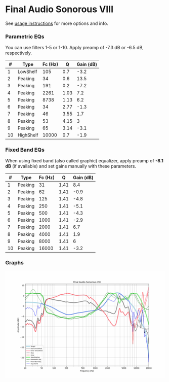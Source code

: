 # Final Audio Sonorous VIII
See [usage instructions](https://github.com/jaakkopasanen/AutoEq#usage) for more options and info.

### Parametric EQs
You can use filters 1-5 or 1-10. Apply preamp of -7.3 dB or -6.5 dB, respectively.

|   # | Type      |   Fc (Hz) |    Q |   Gain (dB) |
|-----|-----------|-----------|------|-------------|
|   1 | LowShelf  |       105 | 0.7  |        -3.2 |
|   2 | Peaking   |        34 | 0.6  |        13.5 |
|   3 | Peaking   |       191 | 0.2  |        -7.2 |
|   4 | Peaking   |      2261 | 1.03 |         7.2 |
|   5 | Peaking   |      8738 | 1.13 |         6.2 |
|   6 | Peaking   |        34 | 2.77 |        -1.3 |
|   7 | Peaking   |        46 | 3.55 |         1.7 |
|   8 | Peaking   |        53 | 4.15 |         3   |
|   9 | Peaking   |        65 | 3.14 |        -3.1 |
|  10 | HighShelf |     10000 | 0.7  |        -1.9 |

### Fixed Band EQs
When using fixed band (also called graphic) equalizer, apply preamp of **-8.1 dB** (if available) and set gains manually with these parameters.

|   # | Type    |   Fc (Hz) |    Q |   Gain (dB) |
|-----|---------|-----------|------|-------------|
|   1 | Peaking |        31 | 1.41 |         8.4 |
|   2 | Peaking |        62 | 1.41 |        -0.9 |
|   3 | Peaking |       125 | 1.41 |        -4.8 |
|   4 | Peaking |       250 | 1.41 |        -5.1 |
|   5 | Peaking |       500 | 1.41 |        -4.3 |
|   6 | Peaking |      1000 | 1.41 |        -2.9 |
|   7 | Peaking |      2000 | 1.41 |         6.7 |
|   8 | Peaking |      4000 | 1.41 |         1.9 |
|   9 | Peaking |      8000 | 1.41 |         6   |
|  10 | Peaking |     16000 | 1.41 |        -3.2 |

### Graphs
![](./Final%20Audio%20Sonorous%20VIII.png)
